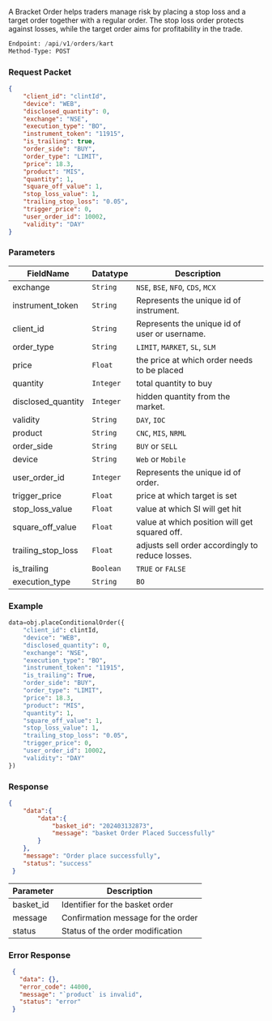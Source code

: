 <!-- ## Place Bracket Order -->
A Bracket Order helps traders manage risk by placing a stop loss and a target order together with a regular order. The stop loss order protects against losses, while the target order aims for profitability in the trade.


```python
Endpoint: /api/v1/orders/kart
Method-Type: POST
```


### Request Packet
```json
{
    "client_id": "clintId",
    "device": "WEB",
    "disclosed_quantity": 0,
    "exchange": "NSE",
    "execution_type": "BO",
    "instrument_token": "11915",
    "is_trailing": true,
    "order_side": "BUY",
    "order_type": "LIMIT",
    "price": 18.3,
    "product": "MIS",
    "quantity": 1,
    "square_off_value": 1,
    "stop_loss_value": 1,
    "trailing_stop_loss": "0.05",
    "trigger_price": 0,
    "user_order_id": 10002,
    "validity": "DAY"
}
```

### Parameters
| FieldName          | Datatype   | Description                                       |
|--------------------|------------|---------------------------------------------------|
| exchange           | `String`     | `NSE`, `BSE`, `NFO`, `CDS`, `MCX`                          |
| instrument_token   | `String`     | Represents the unique id of instrument.           |
| client_id          | `String`     | Represents the unique id of user or username.     |
| order_type         | `String`     |`LIMIT`, `MARKET`, `SL`, `SLM`                           |
| price              | `Float`     | the price at which order needs to be placed                                 |
| quantity           | `Integer`     | total quantity to buy                                 |
| disclosed_quantity | `Integer`     | hidden quantity from the market.                      |
| validity           | `String`     | `DAY`, `IOC`                                        |
| product            | `String`     | `CNC`, `MIS`, `NRML`                                    |
| order_side         | `String`     | `BUY` or `SELL`                                       |
| device             | `String`     | `Web` or `Mobile`                                     |
| user_order_id      | `Integer`     | Represents the unique id of order.                |
| trigger_price      | `Float`     | price at which target is set                                 |
| stop_loss_value    | `Float`     |value at which Sl will get hit                      |
| square_off_value   | `Float`     | value at which position will get squared off.                       |
| trailing_stop_loss | `Float`     | adjusts sell order accordingly to reduce losses.                      |
| is_trailing        | `Boolean`    | `TRUE` or `FALSE`                                     |
| execution_type     | `String`     | `BO`                                                |


### Example
```python
data=obj.placeConditionalOrder({
    "client_id": clintId,
    "device": "WEB",
    "disclosed_quantity": 0,
    "exchange": "NSE",
    "execution_type": "BO",
    "instrument_token": "11915",
    "is_trailing": True,
    "order_side": "BUY",
    "order_type": "LIMIT",
    "price": 18.3,
    "product": "MIS",
    "quantity": 1,
    "square_off_value": 1,
    "stop_loss_value": 1,
    "trailing_stop_loss": "0.05",
    "trigger_price": 0,
    "user_order_id": 10002,
    "validity": "DAY"
})
```


### Response
```json
{
    "data":{
        "data":{
            "basket_id": "202403132873",
            "message": "basket Order Placed Successfully"
        }
    },
    "message": "Order place successfully",
    "status": "success"
 }
```

| Parameter           | Description                          |
|---------------|--------------------------------------|
| basket_id     | Identifier for the basket order      |
| message       | Confirmation message for the order   |
| status        | Status of the order modification     |


### Error Response
```json
 {
   "data": {},
   "error_code": 44000,
   "message": "`product` is invalid",
   "status": "error"
 }
```





